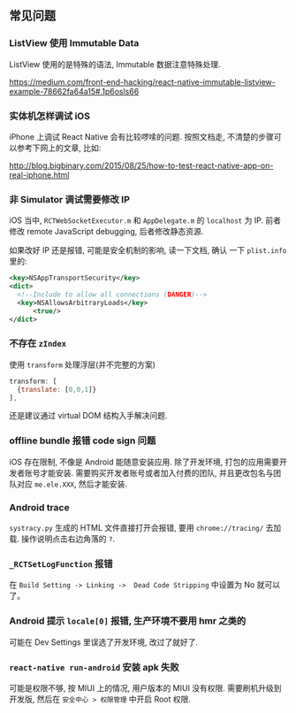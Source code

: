 
常见问题
----

### ListView 使用 Immutable Data

ListView 使用的是特殊的语法, Immutable 数据注意特殊处理.

https://medium.com/front-end-hacking/react-native-immutable-listview-example-78662fa64a15#.1p6osls66

### 实体机怎样调试 iOS

iPhone 上调试 React Native 会有比较啰嗦的问题.
按照文档走, 不清楚的步骤可以参考下网上的文章, 比如:

http://blog.bigbinary.com/2015/08/25/how-to-test-react-native-app-on-real-iphone.html

### 非 Simulator 调试需要修改 IP

iOS 当中, `RCTWebSocketExecutor.m` 和 `AppDelegate.m` 的 `localhost` 为 IP.
前者修改 remote JavaScript debugging, 后者修改静态资源.

如果改好 IP 还是报错, 可能是安全机制的影响, 读一下文档, 确认 一下 `plist.info` 里的:

```xml
<key>NSAppTransportSecurity</key>
<dict>
  <!--Include to allow all connections (DANGER)-->
  <key>NSAllowsArbitraryLoads</key>
      <true/>
</dict>
```

### 不存在 `zIndex`

使用 `transform` 处理浮层(并不完整的方案)

```js
transform: [
  {translate: [0,0,1]}
],
```

还是建议通过 virtual DOM 结构入手解决问题.

### offline bundle 报错 code sign 问题

iOS 存在限制, 不像是 Android 能随意安装应用. 除了开发环境, 打包的应用需要开发者账号才能安装.
需要购买开发者账号或者加入付费的团队, 并且更改包名与团队对应 `me.ele.XXX`, 然后才能安装.

### Android trace

`systracy.py` 生成的 HTML 文件直接打开会报错, 要用 `chrome://tracing/` 去加载.
操作说明点击右边角落的 `?`.

### `_RCTSetLogFunction` 报错

在 `Build Setting -> Linking ->  Dead Code Stripping` 中设置为 No 就可以了。

### Android 提示 `locale[0]` 报错, 生产环境不要用 hmr 之类的

可能在 Dev Settings 里误选了开发环境, 改过了就好了.

### `react-native run-android` 安装 apk 失败

可能是权限不够, 按 MIUI 上的情况, 用户版本的 MIUI 没有权限.
需要刷机升级到开发版, 然后在 `安全中心 > 权限管理` 中开启 Root 权限.
